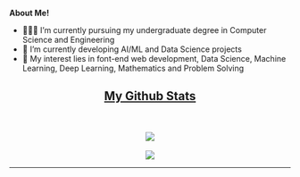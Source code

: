 **About Me!**

- 👨🏽‍💻  I’m currently pursuing my undergraduate degree in Computer Science and Engineering
- 🌱 I’m currently developing AI/ML and Data Science projects
- 🤔 My interest lies in font-end web development, Data Science, Machine Learning, Deep Learning, Mathematics and Problem Solving


<h2 align="center"><u>My Github Stats</u></h2>
<p align="center">
<br>
<br>
<img align="center" src="https://github-readme-stats.vercel.app/api?username=Chiraayupm&count_private=true&show_icons=trueline_height=21&theme=github_dark">	
<br>
<br>
<img align="center" src="https://github-readme-streak-stats.herokuapp.com/?user=Chiraayupm&theme=holi-theme">
</p>



-----
